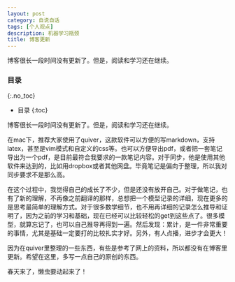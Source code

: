 ```yaml
---
layout: post
category: 自说自话
tags: [个人观点]
description: 机器学习瓶颈
title: 博客更新
---
```


博客很长一段时间没有更新了。但是，阅读和学习还在继续。

<!-- more -->

### 目录
{:.no_toc}

* 目录
{:toc}

博客很长一段时间没有更新了。但是，阅读和学习还在继续。

在mac下，推荐大家使用了quiver，这款软件可以方便的写markdown，支持latex，甚至是vim模式和自定义的css等。也可以方便导出pdf，或者把一套笔记导出为一个pdf，是目前最符合我要求的一款笔记内容。对于同步，他是使用其他软件来达到的，比如用dropbox或者其他网盘。毕竟笔记是偏向于整理，所以我对同步要求不是那么高。

在这个过程中，我觉得自己的成长了不少，但是还没有放开自己。对于做笔记，也有了新的理解，不再像之前翻译的那样，总想把一个模型记录的详细，现在更多的是思考最简单的理解方式。对于很多数学细节，也不用再详细的记录怎么推导和证明了，因为之前的学习和基础，现在已经可以比较轻松的get到这些点了。很多模型，就算忘记了，也可以自己推导再得到一遍。然后发现：累计，是一件非常重要的事情，尤其是基础一定要打的比较扎实才好。另外，有人点播，进步才会更大！

因为在quiver里整理的一些东西，有些是参考了网上的资料，所以都没有在博客里更新。希望在这里，多写一点自己的原创的东西。

春天来了，懒虫要动起来了！